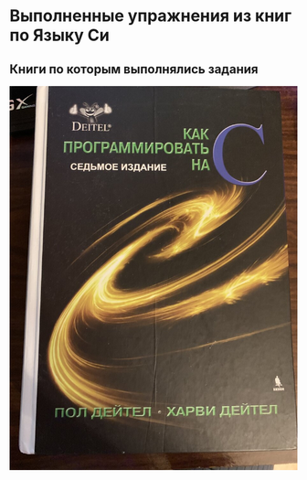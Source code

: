 # Выполненные упражнения из книг по Языку Си
## Книги по которым выполнялись задания
![deitel](https://github.com/dmitryreaper/c_lect/blob/main/image/book.jpg)
